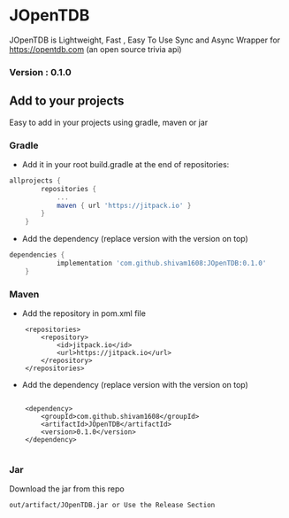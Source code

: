 # JOpenTDB
JOpenTDB is Lightweight, Fast , Easy To Use Sync and Async Wrapper for https://opentdb.com (an open source trivia api) 
### Version : 0.1.0

## Add to your projects
Easy to add in your projects using gradle, maven or jar

### Gradle
- Add it in your root build.gradle at the end of repositories:
```gradle
allprojects {
		repositories {
			...
			maven { url 'https://jitpack.io' }
		}
	}
```
- Add the dependency (replace version with the version on top)
```gradle
dependencies {
	        implementation 'com.github.shivam1608:JOpenTDB:0.1.0'
	}
```

### Maven
- Add the repository in pom.xml file
```maven
	<repositories>
		<repository>
		    <id>jitpack.io</id>
		    <url>https://jitpack.io</url>
		</repository>
	</repositories>

```
- Add the dependency (replace version with the version on top)
```maven 

	<dependency>
	    <groupId>com.github.shivam1608</groupId>
	    <artifactId>JOpenTDB</artifactId>
	    <version>0.1.0</version>
	</dependency>


```

### Jar 
Download the jar from this repo 
```
out/artifact/JOpenTDB.jar or Use the Release Section
```
